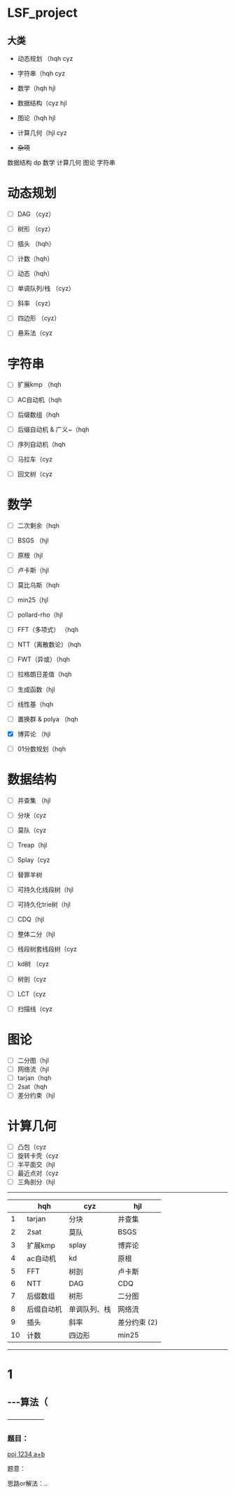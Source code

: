 



# LSF_project

## 大类

- 动态规划 （hqh cyz 

- 字符串（hqh cyz

- 数学（hqh hjl

- 数据结构（cyz hjl

- 图论（hqh hjl

- 计算几何（hjl cyz

- ~~杂项~~



数据结构 dp 数学 计算几何 图论 字符串 



# 动态规划

- [ ] DAG （cyz）
- [ ] 树形  （cyz）
- [ ] 插头 （hqh）
- [ ] 计数（hqh）
- [ ] 动态（hqh）
- [ ] 单调队列/栈 （cyz）
- [ ] 斜率 （cyz）
- [ ] 四边形 （cyz）
- [ ] 悬系法（cyz



# 字符串

- [ ] 扩展kmp （hqh
- [ ] AC自动机（hqh
- [ ] 后缀数组（hqh
- [ ] 后缀自动机 & 广义~（hqh
- [ ] 序列自动机（hqh
- [ ] 马拉车（cyz
- [ ] 回文树（cyz



# 数学

- [ ] 二次剩余（hqh
- [ ] BSGS （hjl
- [ ] 原根（hjl
- [ ] 卢卡斯（hjl
- [ ] 莫比乌斯（hqh
- [ ] min25（hjl
- [ ] pollard-rho（hjl
- [ ] FFT（多项式） （hqh
- [ ] NTT（离散数论）（hqh
- [ ] FWT（异或）（hqh
- [ ] 拉格朗日差值（hqh
- [ ] 生成函数（hjl
- [ ] 线性基（hqh
- [ ] 置换群 & polya （hqh
- [x] 博弈论 （hjl
- [ ] 01分数规划（hqh



# 数据结构



- [ ] 并查集 （hjl
- [ ] 分块（cyz
- [ ] 莫队（cyz
- [ ] Treap（hjl
- [ ] Splay（cyz
- [ ] 替罪羊树
- [ ] 可持久化线段树（hjl
- [ ] 可持久化trie树（hjl
- [ ] CDQ（hjl
- [ ] 整体二分（hjl
- [ ] 线段树套线段树（cyz
- [ ] kd树 （cyz
- [ ] 树剖（cyz
- [ ] LCT（cyz
- [ ] 扫描线（cyz



# 图论

- [ ] 二分图（hjl
- [ ] 网络流（hjl
- [ ] tarjan（hqh
- [ ] 2sat（hqh
- [ ] 差分约束（hjl

# 计算几何

- [ ] 凸包（cyz
- [ ] 旋转卡壳（cyz
- [ ] 半平面交（hjl
- [ ] 最近点对（cyz
- [ ] 三角剖分（hjl

___

|      | hqh        | cyz          | hjl          |
| ---- | ---------- | ------------ | ------------ |
| 1    | tarjan     | 分块         | 并查集       |
| 2    | 2sat       | 莫队         | BSGS         |
| 3    | 扩展kmp    | splay        | 博弈论       |
| 4    | ac自动机   | kd           | 原根         |
| 5    | FFT        | 树剖         | 卢卡斯       |
| 6    | NTT        | DAG          | CDQ          |
| 7    | 后缀数组   | 树形         | 二分图       |
| 8    | 后缀自动机 | 单调队列、栈 | 网络流       |
| 9    | 插头       | 斜率         | 差分约束 (2) |
| 10   | 计数       | 四边形       | min25        |





___

# 1

## ---算法（

——————





### 题目：







[poj 1234 a+b]() 

题意：



思路or解法：..







